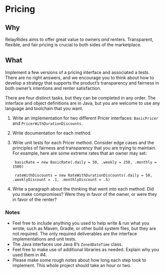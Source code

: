 # Pricing

## Why

RelayRides aims to offer great value to owners *and* renters. Transparent, flexible, and fair pricing is crucial to both sides of the marketplace.

## What

Implement a few versions of a pricing interface and associated a tests. There are no right answers, and we encourage you to think about how to develop a strategy that supports the product’s transparency and fairness in both owner’s intentions and renter satisfaction.

There are four distinct tasks, but they can be completed in any order. The interface and object definitions are in Java, but you are welcome to use any language and toolchain that you want.

1. Write an implementation for two different Pricer interfaces: `BasicPricer` and `PricerWithDurationDiscounts`.
2. Write documentation for each method.
3. Write unit tests for each Pricer method. Consider edge cases and the principles of fairness and transparency that you are trying to maintain. For example, here are some extreme rates that an owner may set:

        basicRate = new BasicRate(.daily = 50, .weekly = 250, .monthly = 1500)

        rateWithDiscounts = new RateWithDurationDiscounts(.daily = 50, .weeklyDiscount = .1, .monthlyDiscount = .5)

4. Write a paragraph about the thinking that went into each method. Did you make compromises? Were they in favor of the owner, or were they in favor of the renter?

### Notes

- Feel free to include anything you used to help write & run what you wrote, such as Maven, Gradle, or other build system files, but they are not required. The only required deliverables are the interface implementations and unit tests.
- The Java interfaces use Java 8’s `ZonedDateTime` class.
- Feel free to make use of additional libraries as needed. Explain why you used them in #4.
- Please make some rough notes about how long each step took to implement. This whole project should take an hour or two.

[1]: http://www.joda.org/joda-time/
